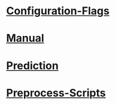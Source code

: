 # [Configuration-Flags](Configuration-Flags)  
# [Manual](Manual)  
# [Prediction](Prediction)  
# [Preprocess-Scripts](Preprocess-Scripts)  